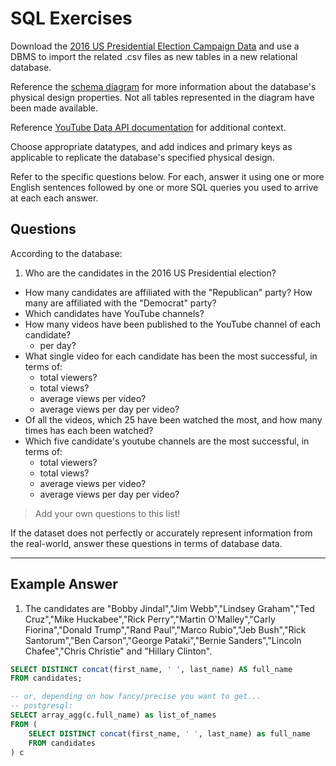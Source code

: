 # SQL Exercises

Download the
 [2016 US Presidential Election Campaign Data](https://github.com/gwu-business/2016-campaign-data/tree/master/data)
 and use a DBMS to import the related .csv files as new tables in a new relational database.

Reference the [schema diagram](https://github.com/gwu-business/2016-campaign-data/tree/master/design/erd.svg) for more information about the database's physical design properties. Not all tables represented in the diagram have been made available.

Reference [YouTube Data API documentation](https://developers.google.com/youtube/v3/docs/) for additional context.

Choose appropriate datatypes, and add indices and primary keys as applicable to replicate the database's specified physical design.

Refer to the specific questions below. For each, answer it using one or more English sentences followed by one or more SQL queries you used to arrive at each each answer.

## Questions

According to the database:

 1. Who are the candidates in the 2016 US Presidential election?
 * How many candidates are affiliated with the "Republican" party? How many are affiliated with the "Democrat" party?
 * Which candidates have YouTube channels?
 * How many videos have been published to the YouTube channel of each candidate?
   + per day?
 * What single video for each candidate has been the most successful, in terms of:
   + total viewers?
   + total views?
   + average views per video?
   + average views per day per video?
 * Of all the videos, which 25 have been watched the most, and how many times has each been watched?
 * Which five candidate's youtube channels are the most successful, in terms of:
   + total viewers?
   + total views?
   + average views per video?
   + average views per day per video?

> Add your own questions to this list!

If the dataset does not perfectly or accurately represent information from the real-world, answer these questions in terms of database data.

<hr>

## Example Answer

1) The candidates are "Bobby Jindal","Jim Webb","Lindsey Graham","Ted Cruz","Mike Huckabee","Rick Perry","Martin O'Malley","Carly Fiorina","Donald Trump","Rand Paul","Marco Rubio","Jeb Bush","Rick Santorum","Ben Carson","George Pataki","Bernie Sanders","Lincoln Chafee","Chris Christie" and "Hillary Clinton".

```` sql
SELECT DISTINCT concat(first_name, ' ', last_name) AS full_name
FROM candidates;
````

```` sql
-- or, depending on how fancy/precise you want to get...
-- postgresql:
SELECT array_agg(c.full_name) as list_of_names
FROM (
    SELECT DISTINCT concat(first_name, ' ', last_name) as full_name
    FROM candidates
) c
````
